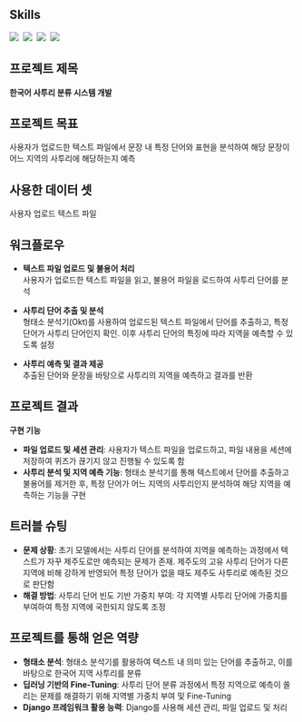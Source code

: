 ## Skills
<img src="https://img.shields.io/badge/Django-092E20?style=for-the-badge&logo=django&logoColor=white"/>&nbsp;
<img src="https://img.shields.io/badge/Python-3776AB?style=for-the-badge&logo=python&logoColor=white"/>&nbsp;
<img src="https://img.shields.io/badge/Konlpy-4285F4?style=for-the-badge&logo=python&logoColor=white"/>&nbsp;
<img src="https://img.shields.io/badge/Jupyter-F37626?style=for-the-badge&logo=jupyter&logoColor=white"/>&nbsp;

## 프로젝트 제목

**한국어 사투리 분류 시스템 개발**

## 프로젝트 목표

사용자가 업로드한 텍스트 파일에서 문장 내 특정 단어와 표현을 분석하여 해당 문장이 어느 지역의 사투리에 해당하는지 예측

## 사용한 데이터 셋

사용자 업로드 텍스트 파일

## 워크플로우

- **텍스트 파일 업로드 및 불용어 처리**  
  사용자가 업로드한 텍스트 파일을 읽고, 불용어 파일을 로드하여 사투리 단어를 분석

- **사투리 단어 추출 및 분석**  
  형태소 분석기(Okt)를 사용하여 업로드된 텍스트 파일에서 단어를 추출하고, 특정 단어가 사투리 단어인지 확인. 이후 사투리 단어의 특징에 따라 지역을 예측할 수 있도록 설정

- **사투리 예측 및 결과 제공**  
  추출된 단어와 문장을 바탕으로 사투리의 지역을 예측하고 결과를 반환

## 프로젝트 결과

**구현 기능**
- **파일 업로드 및 세션 관리**: 사용자가 텍스트 파일을 업로드하고, 파일 내용을 세션에 저장하여 퀴즈가 끊기지 않고 진행될 수 있도록 함
- **사투리 분석 및 지역 예측 기능**: 형태소 분석기를 통해 텍스트에서 단어를 추출하고 불용어를 제거한 후, 특정 단어가 어느 지역의 사투리인지 분석하여 해당 지역을 예측하는 기능을 구현

## 트러블 슈팅

- **문제 상황**: 초기 모델에서는 사투리 단어를 분석하여 지역을 예측하는 과정에서 텍스트가 자꾸 제주도로만 예측되는 문제가 존재. 제주도의 고유 사투리 단어가 다른 지역에 비해 강하게 반영되어 특정 단어가 없을 때도 제주도 사투리로 예측된 것으로 판단함
- **해결 방법**: 사투리 단어 빈도 기반 가중치 부여: 각 지역별 사투리 단어에 가중치를 부여하여 특정 지역에 국한되지 않도록 조정

## 프로젝트를 통해 얻은 역량

- **형태소 분석**: 형태소 분석기를 활용하여 텍스트 내 의미 있는 단어를 추출하고, 이를 바탕으로 한국어 지역 사투리를 분류
- **딥러닝 기반의 Fine-Tuning**: 사투리 단어 분류 과정에서 특정 지역으로 예측이 쏠리는 문제를 해결하기 위해 지역별 가중치 부여 및 Fine-Tuning
- **Django 프레임워크 활용 능력**: Django를 사용해 세션 관리, 파일 업로드 및 처리
